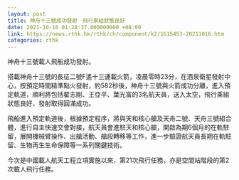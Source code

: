 ```yaml
---
layout: post
title: 神舟十三號成功發射　飛行乘組狀態良好
date: 2021-10-16 01:28:37.000000000 +08:00
link: https://news.rthk.hk/rthk/ch/component/k2/1615453-20211016.htm
categories: rthk
---
```


神舟十三號載人飛船成功發射。

搭載神舟十三號的長征二號F遙十三運載火箭，凌晨零時23分，在酒泉衛星發射中心，按預定時間精準點火發射，約582秒後，神舟十三號與火箭成功分離，進入預定軌道，順利將包括翟志剛、王亞平、葉光富的3名航天員，送入太空，飛行乘組狀態良好，發射取得圓滿成功。

飛船進入預定軌道後，根據預定程序，將與天和核心艙及天舟二號、天舟三號組合體，進行自主快速交會對接，航天員會進駐天和核心艙，開啟為期6個月的在軌駐留，展開機械臂操作、出艙活動、艙段轉移等工作，進一步驗證航天員長期在軌駐留、生物再生生命保障等一系列關鍵技術。

今次是中國載人航天工程立項實施以來，第21次飛行任務，亦是空間站階段的第2次載人飛行任務。

